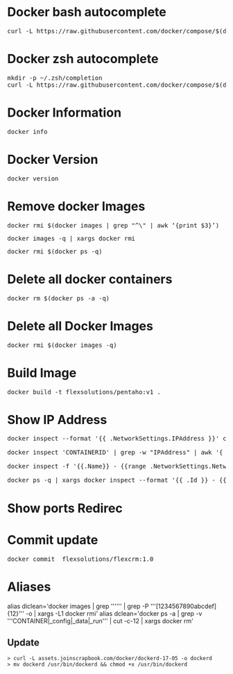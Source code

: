 # Docker bash autocomplete
<pre>
curl -L https://raw.githubusercontent.com/docker/compose/$(docker-compose version --short)/contrib/completion/bash/docker-compose > /etc/bash_completion.d/docker-compose
</pre>

# Docker zsh autocomplete
<pre>
mkdir -p ~/.zsh/completion
curl -L https://raw.githubusercontent.com/docker/compose/$(docker-compose version --short)/contrib/completion/zsh/_docker-compose > ~/.zsh/completion/_docker-compose
</pre>

# Docker Information
<pre>
docker info
</pre>

# Docker Version
<pre>
docker version
</pre>

# Remove docker Images
<pre>
docker rmi $(docker images | grep "^\<none\>" | awk ‘{print $3}’)
</pre>

<pre>
docker images -q | xargs docker rmi
</pre>

<pre>
docker rmi $(docker ps -q)
</pre>

# Delete all docker containers
<pre>
docker rm $(docker ps -a -q)
</pre>

# Delete all Docker Images
<pre>
docker rmi $(docker images -q)
</pre>

# Build Image
<pre>
docker build -t flexsolutions/pentaho:v1 .
</pre>

# Show IP Address
<pre>
docker inspect --format '{{ .NetworkSettings.IPAddress }}' container

docker inspect 'CONTAINERID' | grep -w "IPAddress" | awk '{ print $2 }' | head -n 1 | cut -d "," -f1 

docker inspect -f '{{.Name}} - {{range .NetworkSettings.Networks}}{{.IPAddress}}{{end}}' $(docker ps -aq)

docker ps -q | xargs docker inspect --format '{{ .Id }} - {{ .Name }} - {{ .NetworkSettings.IPAddress }}'
</pre>



# Show ports Redirec

# Commit update
<pre>
docker commit <container> flexsolutions/flexcrm:1.0
</pre>

# Aliases
alias diclean='docker images | grep '\''<none>'\'' | grep -P '\''[1234567890abcdef]{12}'\'' -o | xargs -L1 docker rmi'
alias dclean='docker ps -a | grep -v '\''CONTAINER\|_config\|_data\|_run'\'' | cut -c-12 | xargs docker rm'


## Update
```console
> curl -L assets.joinscrapbook.com/docker/dockerd-17-05 -o dockerd
> mv dockerd /usr/bin/dockerd && chmod +x /usr/bin/dockerd
```

